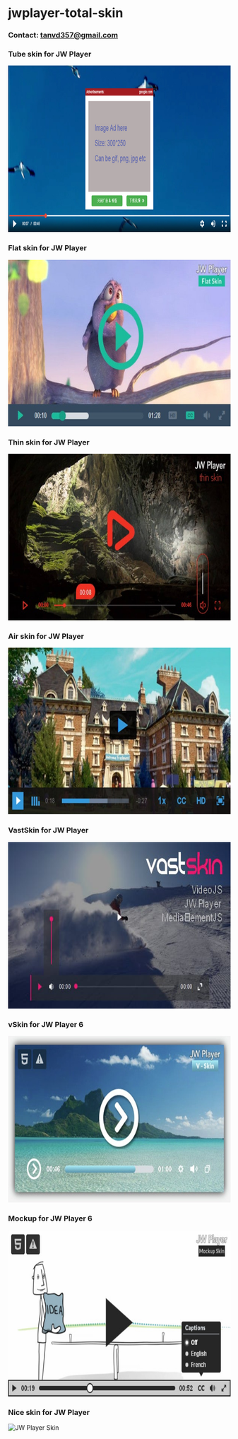 # jwplayer-total-skin

### Contact: tanvd357@gmail.com

### Tube skin for JW Player
<img height="377px" src="https://raw.githubusercontent.com/tankvn/jwplayer-total-skin/master/skin2.jpg" alt="JW Player Tube Skin" title="JW Player Tube Skin"/>


### Flat skin for JW Player
<img height="377px" src="https://raw.githubusercontent.com/tankvn/jwplayer-total-skin/master/flat-jwplayer.jpg" alt="JW Player Flat Skin" title="JW Player Flat Skin"/>


### Thin skin for JW Player
<img height="377px" src="https://raw.githubusercontent.com/tankvn/jwplayer-total-skin/master/thin.jpg" alt="JW Player Thin Skin" title="JW Player Thin Skin"/>


### Air skin for JW Player
<img height="377px" src="https://raw.githubusercontent.com/tankvn/jwplayer-total-skin/master/air-videojs.jpg" alt="JW Player Air Skin" title="JW Player Air Skin"/>


### VastSkin for JW Player
<img height="377px" src="https://raw.githubusercontent.com/tankvn/jwplayer-total-skin/master/vastskin.jpeg" alt="VastSkin for JW Player" title="VastSkin for JW Player"/>


### vSkin for JW Player 6
<img height="377px" src="https://raw.githubusercontent.com/tankvn/jwplayer-total-skin/master/vskin.jpg" alt="vSkin for JW Player" title="vSkin for JW Player"/>


### Mockup for JW Player 6
<img height="377px" src="https://raw.githubusercontent.com/tankvn/jwplayer-total-skin/master/mockup.jpg" alt="Mockup for JW Player" title="Mockup for JW Player"/>


### Nice skin for  JW Player
<img height="175px" src="https://one-onedesigns1.netdna-ssl.com/media/mediaelementjs-skin-large.jpg" alt="JW Player Skin" title="JW Player Skin"/>
